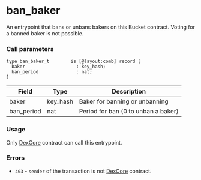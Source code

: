# ban\_baker

An entrypoint that bans or unbans bakers on this Bucket contract. Voting for a banned baker is not possible.

### Call parameters

```pascaligo
type ban_baker_t        is [@layout:comb] record [
  baker                   : key_hash;
  ban_period              : nat;
]
```

| Field       | Type      | Description                         |
| ----------- | --------- | ----------------------------------- |
| baker       | key\_hash | Baker for banning or unbanning      |
| ban\_period | nat       | Period for ban (0 to unban a baker) |

### Usage

Only [DexCore](../../dexcore-contract/) contract can call this entrypoint.

### Errors

* `403` - `sender` of the transaction is not [DexCore](../../dexcore-contract/) contract.
